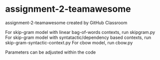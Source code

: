# assignment-2-teamawesome
assignment-2-teamawesome created by GitHub Classroom

For skip-gram model with linear bag-of-words contexts, run skipgram.py
For skip-gram model with syntatactic/dependency based contexts, run skip-gram-syntactic-context.py
For cbow model, run cbow.py

Parameters can be adjusted within the code
